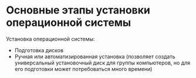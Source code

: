 # Основные этапы установки операционной системы

Установка операционной системы:

- Подготовка дисков
- Ручная или автоматизированная установка (позволяет создать универсальный установочный диск для группы компьютеров, но для его подготовки может потребоваться много времени)
